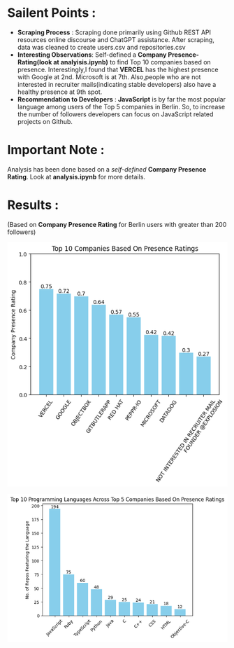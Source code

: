 # Sailent Points  :
* **Scraping Process** : Scraping done primarily using Github REST API resources online discourse and ChatGPT assistance. After scraping, data was cleaned to create users.csv and repositories.csv
* **Interesting Observations**: Self-defined a **Company Presence-Rating(look at analyisis.ipynb)** to find Top 10 companies based on presence. Interestingly,I found that **VERCEL** has the highest presence with Google at 2nd. Microsoft is at 7th. Also,people who are not interested in recruiter mails(indicating stable developers) also have a healthy presence at 9th spot.
* **Recommendation to Developers** : **JavaScript** is by far the most popular language among users of the Top 5 companies in Berlin. So, to increase the number of followers developers can focus on JavaScript related projects on Github.

# Important Note :
Analysis has been done based on a *self-defined* **Company Presence Rating**. Look at **analysis.ipynb** for more details.

# Results :
(Based on **Company Presence Rating** for Berlin users with greater than 200 followers)

![Top 10 Companies Chart](top_companies.png)

![Top 10 Languages at Top 5 Companies Chart](top_languages.png)



